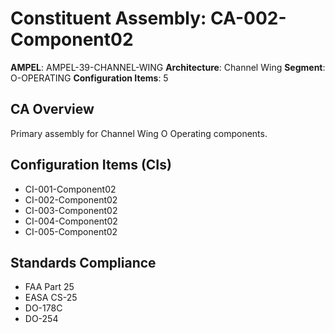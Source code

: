 # Constituent Assembly: CA-002-Component02

**AMPEL**: AMPEL-39-CHANNEL-WING
**Architecture**: Channel Wing
**Segment**: O-OPERATING
**Configuration Items**: 5

## CA Overview
Primary assembly for Channel Wing O Operating components.

## Configuration Items (CIs)
- CI-001-Component02
- CI-002-Component02
- CI-003-Component02
- CI-004-Component02
- CI-005-Component02

## Standards Compliance
- FAA Part 25
- EASA CS-25
- DO-178C
- DO-254
